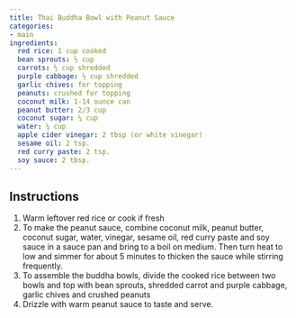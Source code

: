 ```yaml
---
title: Thai Buddha Bowl with Peanut Sauce
categories:
- main
ingredients:
  red rice: 1 cup cooked
  bean sprouts: ½ cup
  carrots: ½ cup shredded
  purple cabbage: ½ cup shredded
  garlic chives: for topping
  peanuts: crushed for topping
  coconut milk: 1-14 ounce can
  peanut butter: 2/3 cup
  coconut sugar: ¼ cup
  water: ¼ cup 
  apple cider vinegar: 2 tbsp (or white vinegar)
  sesame oil: 2 tsp.
  red curry paste: 2 tsp.
  soy sauce: 2 tbsp.
---
```

## Instructions
1.	Warm leftover red rice or cook if fresh
2.	To make the peanut sauce, combine coconut milk, peanut butter, coconut sugar, water, vinegar, sesame oil, red curry paste and soy sauce in a sauce pan and bring to a boil on medium. Then turn heat to low and simmer for about 5 minutes to thicken the sauce while stirring frequently.
3.	To assemble the buddha bowls, divide the cooked rice between two bowls and top with bean sprouts, shredded carrot and purple cabbage, garlic chives and crushed peanuts
4.	Drizzle with warm peanut sauce to taste and serve.

